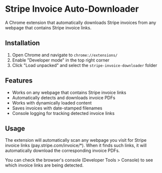 # Stripe Invoice Auto-Downloader

A Chrome extension that automatically downloads Stripe invoices from any webpage that contains Stripe invoice links.

## Installation

1. Open Chrome and navigate to `chrome://extensions/`
2. Enable "Developer mode" in the top right corner
3. Click "Load unpacked" and select the `stripe-invoice-downloader` folder

## Features

- Works on any webpage that contains Stripe invoice links
- Automatically detects and downloads invoice PDFs
- Works with dynamically loaded content
- Saves invoices with date-stamped filenames
- Console logging for tracking detected invoice links

## Usage

The extension will automatically scan any webpage you visit for Stripe invoice links (pay.stripe.com/invoice/*). When it finds such links, it will automatically download the corresponding invoice PDFs.

You can check the browser's console (Developer Tools > Console) to see which invoice links are being detected. 